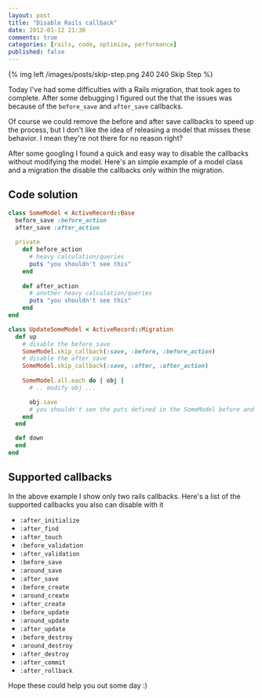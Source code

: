 ```yaml
---
layout: post
title: "Disable Rails callback"
date: 2012-01-12 21:30
comments: true
categories: [rails, code, optimize, performance]
published: false
---
```


{% img left /images/posts/skip-step.png 240 240 Skip Step %}

Today I've had some difficulties with a Rails migration, that took ages to complete. After some debugging I figured out the that the issues was because of the `before_save` and `after_save` callbacks.

Of course we could remove the before and after save callbacks to speed up the process, but I don't like the idea of releasing a model that misses these behavior. I mean they're not there for no reason right?

After some googling I found a quick and easy way to disable the callbacks without modifying the model. Here's an simple example of a model class and a migration the disable the callbacks only within the migration.

## Code solution

``` ruby app/models/some_model.rb
class SomeModel < ActiveRecord::Base
  before_save :before_action
  after_save :after_action
  
  private
    def before_action
      # heavy calculation/queries
      puts "you shouldn't see this"
    end
  
    def after_action
      # another heavy calculation/queries
      puts "you shouldn't see this"
    end
end
```

``` ruby db/migrations/20120112092136_update_some_model.rb
class UpdateSomeModel < ActiveRecord::Migration
  def up
    # disable the before_save
    SomeModel.skip_callback(:save, :before, :before_action)
    # disable the after_save
    SomeModel.skip_callback(:save, :after, :after_action)
    
    SomeModel.all.each do | obj |
      # .. modify obj ...

      obj.save
      # you shouldn't see the puts defined in the SomeModel before and after actions
    end
  end

  def down
  end
end
```

## Supported callbacks

In the above example I show only two rails callbacks. Here's a list of the supported callbacks you also can disable with it

  - `:after_initialize`
  - `:after_find`
  - `:after_touch`
  - `:before_validation`
  - `:after_validation`
  - `:before_save`
  - `:around_save`
  - `:after_save`
  - `:before_create`
  - `:around_create`
  - `:after_create`
  - `:before_update`
  - `:around_update`
  - `:after_update`
  - `:before_destroy`
  - `:around_destroy`
  - `:after_destroy`
  - `:after_commit`
  - `:after_rollback`

Hope these could help you out some day :)
